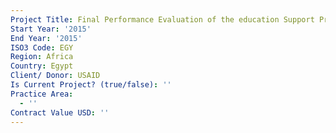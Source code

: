 ```yaml
---
Project Title: Final Performance Evaluation of the education Support Program (ESP)
Start Year: '2015'
End Year: '2015'
ISO3 Code: EGY
Region: Africa
Country: Egypt
Client/ Donor: USAID
Is Current Project? (true/false): ''
Practice Area:
  - ''
Contract Value USD: ''
---
```

